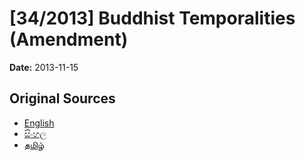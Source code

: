 # [34/2013] Buddhist Temporalities (Amendment)

**Date:** 2013-11-15

## Original Sources

- [English](https://documents.gov.lk/view/acts/2013/11/34-2013_E.pdf)
- [සිංහල](https://documents.gov.lk/view/acts/2013/11/34-2013_S.pdf)
- [தமிழ்](https://documents.gov.lk/view/acts/2013/11/34-2013_T.pdf)
